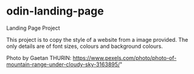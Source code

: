 # odin-landing-page
Landing Page Project

This project is to copy the style of a website from a image provided. The only details are of font sizes, colours and background colours.

Photo by Gaetan THURIN: https://www.pexels.com/photo/photo-of-mountain-range-under-cloudy-sky-3163895/"
